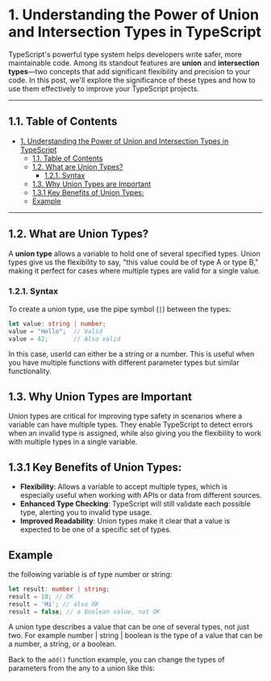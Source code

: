 # 1. Understanding the Power of Union and Intersection Types in TypeScript
TypeScript's powerful type system helps developers write safer, more maintainable code. Among its standout features are **union** and **intersection types**—two concepts that add significant flexibility and precision to your code. In this post, we'll explore the significance of these types and how to use them effectively to improve your TypeScript projects.

---

## 1.1. Table of Contents
- [1. Understanding the Power of Union and Intersection Types in TypeScript](#1-understanding-the-power-of-union-and-intersection-types-in-typescript)
  - [1.1. Table of Contents](#11-table-of-contents)
  - [1.2. What are Union Types?](#12-what-are-union-types)
    - [1.2.1. Syntax](#121-syntax)
  - [1.3. Why Union Types are Important](#13-why-union-types-are-important)
  - [1.3.1 Key Benefits of Union Types:](#131-key-benefits-of-union-types)
  - [Example](#example)

---

## 1.2. What are Union Types?

A **union type** allows a variable to hold one of several specified types. Union types give us the flexibility to say, "this value could be of type A or type B," making it perfect for cases where multiple types are valid for a single value.

### 1.2.1. Syntax
To create a union type, use the pipe symbol (`|`) between the types:

```typescript
let value: string | number;
value = "Hello";  // Valid
value = 42;       // Also valid
```

In this case, userId can either be a string or a number. This is useful when you have multiple functions with different parameter types but similar functionality.

## 1.3. Why Union Types are Important
Union types are critical for improving type safety in scenarios where a variable can have multiple types. They enable TypeScript to detect errors when an invalid type is assigned, while also giving you the flexibility to work with multiple types in a single variable.
 
## 1.3.1 Key Benefits of Union Types:
- **Flexibility**: Allows a variable to accept multiple types, which is especially useful when working with APIs or  data from different sources.
- **Enhanced Type Checking**: TypeScript will still validate each possible type, alerting you to invalid type usage.
- **Improved Readability**: Union types make it clear that a value is expected to be one of a specific set of types.
  
## Example

the following variable is of type number or string:
```typescript
let result: number | string;
result = 10; // OK
result = 'Hi'; // also OK
result = false; // a boolean value, not OK
```

A union type describes a value that can be one of several types, not just two. For example number | string | boolean is the type of a value that can be a number, a string, or a boolean.

Back to the `add()` function example, you can change the types of parameters from the any to a union like this: